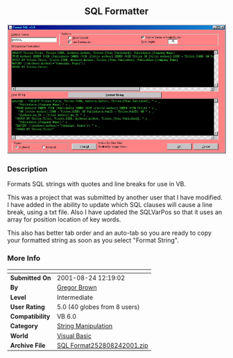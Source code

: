 ﻿<div align="center">

## SQL Formatter

<img src="PIC20018241520138516.jpg">
</div>

### Description

Formats SQL strings with quotes and line breaks for use in VB.

This was a project that was submitted by another user that I have modified. I have added in the ability to update which SQL clauses will cause a line break, using a txt file. Also I have updated the SQLVarPos so that it uses an array for position location of key words.

This also has better tab order and an auto-tab so you are ready to copy your formatted string as soon as you select "Format String".
 
### More Info
 


<span>             |<span>
---                |---
**Submitted On**   |2001-08-24 12:19:02
**By**             |[Gregor Brown](https://github.com/Planet-Source-Code/PSCIndex/blob/master/ByAuthor/gregor-brown.md)
**Level**          |Intermediate
**User Rating**    |5.0 (40 globes from 8 users)
**Compatibility**  |VB 6\.0
**Category**       |[String Manipulation](https://github.com/Planet-Source-Code/PSCIndex/blob/master/ByCategory/string-manipulation__1-5.md)
**World**          |[Visual Basic](https://github.com/Planet-Source-Code/PSCIndex/blob/master/ByWorld/visual-basic.md)
**Archive File**   |[SQL Format252808242001\.zip](https://github.com/Planet-Source-Code/gregor-brown-sql-formatter__1-26612/archive/master.zip)








